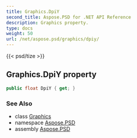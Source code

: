 ```yaml
---
title: Graphics.DpiY
second_title: Aspose.PSD for .NET API Reference
description: Graphics property. 
type: docs
weight: 50
url: /net/aspose.psd/graphics/dpiy/
---
```

{{< psd/tize >}}
## Graphics.DpiY property

```csharp
public float DpiY { get; }
```

### See Also

* class [Graphics](../)
* namespace [Aspose.PSD](../../graphics/)
* assembly [Aspose.PSD](../../../)


